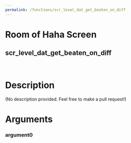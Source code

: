 ```yaml
---
permalink: /functions/scr_level_dat_get_beaten_on_diff
---
```

# Room of Haha Screen  
## scr_level_dat_get_beaten_on_diff  
&nbsp;  
# Description  
(No description provided. Feel free to make a pull request!) 
&nbsp;  
# Arguments
### argument0

&nbsp;  


